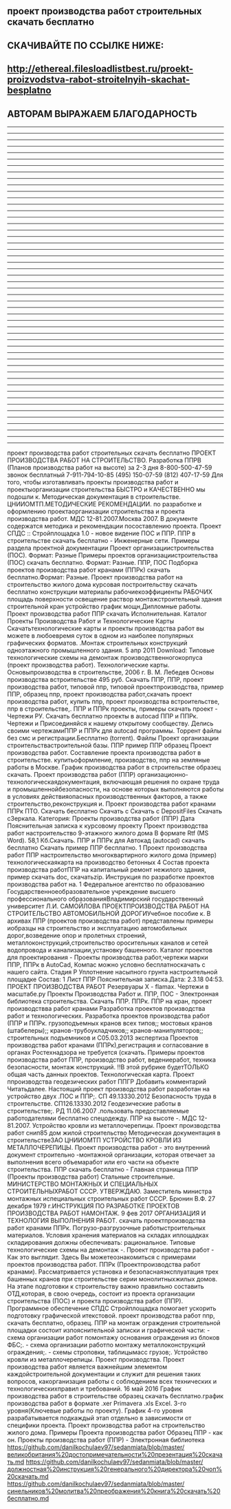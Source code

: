 проект производства работ строительных скачать бесплатно
--------------------------------------------------
СКАЧИВАЙТЕ ПО ССЫЛКЕ НИЖЕ:
--------------------------------------------------
http://ethereal.filesloadlistbest.ru/proekt-proizvodstva-rabot-stroitelnyih-skachat-besplatno
--------------------------------------------------
АВТОРАМ ВЫРАЖАЕМ БЛАГОДАРНОСТЬ
--------------------------------------------------
--------------------------------------------------
--------------------------------------------------
--------------------------------------------------
--------------------------------------------------
--------------------------------------------------
--------------------------------------------------
--------------------------------------------------
--------------------------------------------------
--------------------------------------------------
--------------------------------------------------
--------------------------------------------------
--------------------------------------------------
--------------------------------------------------
--------------------------------------------------
--------------------------------------------------
--------------------------------------------------
--------------------------------------------------
--------------------------------------------------
--------------------------------------------------
--------------------------------------------------
--------------------------------------------------
--------------------------------------------------
--------------------------------------------------
--------------------------------------------------
--------------------------------------------------
--------------------------------------------------
--------------------------------------------------
--------------------------------------------------
--------------------------------------------------
--------------------------------------------------
--------------------------------------------------
--------------------------------------------------
--------------------------------------------------
--------------------------------------------------
--------------------------------------------------
--------------------------------------------------
--------------------------------------------------
--------------------------------------------------
--------------------------------------------------
--------------------------------------------------
--------------------------------------------------
--------------------------------------------------
--------------------------------------------------
--------------------------------------------------
--------------------------------------------------
--------------------------------------------------
--------------------------------------------------
--------------------------------------------------
--------------------------------------------------
--------------------------------------------------
проект производства работ строительных скачать бесплатно ПРОЕКТ ПРОИЗВОДСТВА РАБОТ НА СТРОИТЕЛЬСТВО. Разработка ППРВ (Планов производства работ на высоте) за 2-3 дня 8-800-500-47-59 звонок бесплатный 7-911-794-10-85 (495) 150-07-59 (812) 407-17-59  Для того, чтобы изготавливать проекты производства работ и проектыорганизации строительства БЫСТРО и КАЧЕСТВЕННО мы подошли к. Методическая документация в строительстве. ЦНИИОМТП.МЕТОДИЧЕСКИЕ РЕКОМЕНДАЦИИ. по разработке и оформлению проектаорганизации строительства и проекта производства работ. МДС 12-81.2007.Москва 2007. В документе содержатся методика и рекомендации посоставлению проекта. Проект СПДС :: Стройплощадка 1.0 - новое видение ПОС и ППР. ППР в строительстве скачать бесплатно - Инженерные сети. Примеры раздела проектной документации Проект организациистроительства (ПОС). Формат: Разные  Примеры проектов организациистроительства (ПОС) скачать бесплатно. Формат: Разные. ППР, ПОС Подборка проектов производства работ кранами (ППРк) скачать бесплатно.Формат: Разные. Проект производства работ на строительство жилого дома курсовая построительству скачать бесплатно конструкции материалы рабочиекоэффициенты РАБОЧИХ площадь поверхности освещение раствор монтажстроительный здания строительной кран устройство график мощн,Дипломные работы. Проект производства работ ППР скачать  Исполнительная. Каталог  Проекты Производства Работ и Технологические Карты  Скачатьтехнологические карты и проекты производства работ вы можете в любоевремя суток в одном из наиболее популярных графических форматов. .Монтаж строительных конструкций одноэтажного промышленного здания. 5 апр 2011  Download: Типовые технологические схемы на демонтаж производственногокорпуса (проект производства работ). Технологические карты.  Основыпроизводства в строительстве, 2006 г. В. М. Лебедев Основы производства встроительстве 495 руб.
Скачать ППР, ППР, проект производства работ, типовой ппр, типовой проектпроизводства, пример ППР, образец ппр, проект производства работ,скачать проект производства работ, купить ппр, проект производства встроительстве, ппр в строительстве,. ППР и ППРк проекты, примеры скачать проект  - Чертежи РУ. Скачать бесплатно проекты в autocad ППР и ППРк. Чертежи и Присоединяйся к нашему открытому сообществу. Делись своими чертежамиППР и ППРк для autocad программы. Торрент файлы без смс и регистрации.Бесплатно (torrent). Файлы  Проект организации строительствастроительной базы. ППР пример  ППР образец  Проект производства работ. Составление проекта производства работ в строительстве. купитьоформление, производство, ппр на земляные работы в Москве. График производства работ в строительстве образец скачать. Проект производства работ (ППР)  организационно-технологическаядокументация, включающая решения по охране труда и промышленнойбезопасности, на основе которых выполняются работы в условиях действияопасных производственных факторов, а также строительство,реконструкция и. Проект производства работ кранами ППРк  ПТО. Скачать бесплатно Скачать с  Скачать с DepositFiles Скачать сЗеркала. Категория: Проекты производства работ (ППР)  Дата Пояснительная записка к курсовому проекту Проект производства работ настроительство 9-этажного жилого дома В формате Rtf (MS Word). 58,1 Кб.Скачать. ППР и ППРк для Автокад (autocad) скачать бесплатно
Скачать пример ППР бесплатно.  1 Проект производства работ ППР настроительство многоквартирного жилого дома (пример)  технологическаякарта на производство бетонных  4 Состав проекта производства работППР на капитальный ремонт нежилого здания, пример скачать doc, скачатьzip. Инструкция по разработке проектов производства работ на. 1 Федеральное агентство по образованию Государственноеобразовательное учреждение высшего профессионального образованияВладимирский государственный университет Л.И. САМОЙЛОВА ПРОЕКТПРОИЗВОДСТВА РАБОТ НА СТРОИТЕЛЬСТВО АВТОМОБИЛЬНОЙ ДОРОГИУчебное пособие к. В архивах ППР (проектов производства работ) представлены примеры иобразцы на строительство и эксплуатацию автомобильных дорог,возведение опор и пролетных строений, металлоконструкций,строительство оросительных каналов и сетей водопровода и канализации,установку башенного. Каталог проектов для проектирования - Проекты производства работ,чертежи марки ППР, ППРк в AutoCad, Компас можно условно бесплатноскачать с нашего сайта.  Стадия Р  Уплотнение насыпного грунта настроительной площадке  Состав: 1 Лист ППР  Пояснительная записка.Дата: 2.3.18 04:53. ПРОЕКТ ПРОИЗВОДСТВА РАБОТ Резервуары  Х  - flamax. Чертежи в масштабе.ру  Проекты Производства Работ и. ППР, ПОС - Электронная библиотека строительства. Скачать ППР. ППРк. ППР на кран, проект производствва работ кранами
Разработка проектов производства работ и технологических. Разработка проектов производства работ (ППР и ППРк. грузоподъемных кранов всех типов;; мостовых кранов (штабелеры);; кранов-трубоукладчиков;; кранов-манипуляторов;; строительных подъемников и  C05.03.2013 экспертиза Проектов производства работ кранами (ППРк),регистрация и согласование в органах Ростехнадзора не требуется (скачать. Примеры проектов производства работ ППР, производство работ, ведениеработ, техника безопасности, монтаж конструкций. !!В этой рубрике будетТОЛЬКО общая часть данных проектов. Технологическая карта. Проект ппроизводства геодезических работ ППГР  Добавить комментарий  Читатьдалее. Настоящий проект производства работ разработан на устройство двух .ПОС и ППР;.  СП 49.13330.2012 Безопасность труда в строительстве.  СП126.13330.2012 Геодезические работы в строительстве;.  РД 11.06.2007 .пользовать предоставляемые работодателями бесплатно спецодежду. ППР на высоте -. МДС 12-81.2007. Устройство кровли из металлочерепицы. Проект производства работ снип85 дом жилой строительство Методическая документация в строительствеЗАО ЦНИИОМТП УСТРОЙСТВО КРОВЛИ ИЗ МЕТАЛЛОЧЕРЕПИЦЫ. Проект производства работ - это внутренний документ строительно -монтажной организации, которая отвечает за выполнения всего объемаработ или его части на объекте строительства. ППР скачать бесплатно - Главная страница
ППР (Проекты производства работ)  Стальные строительные. МИНИСТЕРСТВО МОНТАЖНЫХ И СПЕЦИАЛЬНЫХ СТРОИТЕЛЬНЫХРАБОТ СССР. УТВЕРЖДАЮ. Заместитель министра монтажных испециальных строительных работ СССР. Брюнин В.Ф. 27 декабря 1979 г.ИНСТРУКЦИЯ ПО РАЗРАБОТКЕ ПРОЕКТОВ ПРОИЗВОДСТВА РАБОТ НАМОНТАЖ. 9 фев 2017  ОРГАНИЗАЦИЯ И ТЕХНОЛОГИЯ ВЫПОЛНЕНИЯ РАБОТ. скачать проектпроизводства работ кранами ППРк. Погрузо-разгрузочные работыстроительных материалов. Условия хранения материалов на складах иплощадках складирования должны обеспечивать: рациональное. Типовые технологические схемы на демонтаж -. Проект производства работ - Как это выглядит. Здесь Вы можетеознакомиться с примерами проектов производства работ. ППРк (Проектпроизводства работ кранами). Рассматривается установка и безопаснаяэксплуатация трех башенных кранов при строительстве серии монолитныхжилых домов. На этапе подготовки к строительству важно правильно составить ОТД,которая, в свою очередь, состоит из проекта организации строительства (ПОС) и проекта производства работ (ППР). Программное обеспечение СПДС Стройплощадка помогает ускорить подготовку графической итекстовой. проект производства работ ппр, скачать бесплатно, образец. ППР на монтаж ограждения строительной площадки состоит изпояснительной записки и графической части: - схема организации работ помонтажу основания ограждения из блоков ФБС;. - схема организации работпо монтажу металлоконструкций ограждения;. - схемы строповки, таблицымасс грузов;. Устройство кровли из металлочерепицы. Проект производства. Проект производства работ является важнейшим элементом каждойстроительной документации и служит для решения таких вопросов, какорганизация работы с соблюдением всех технических и технологическихправил и требований.
16 май 2016  График производства работ в строительстве образец скачать бесплатно.график производства работ в формате .xer Primavera .xls Excel.  3-го уровня(Ключевые работы по проекту). График 4-го уровня разрабатывается подкаждый этап отдельно в зависимости от специфики проекта. Проект производства работ на строительство жилого дома. Примеры Проекта производства работ  Образец ППР - как он. Проекты производства работ (ППР) - Электронная библиотека
https://github.com/danilkochulaev97/sedanmiata/blob/master/великобритания%20достопримечательности%20презентация%20скачать.md
https://github.com/danilkochulaev97/sedanmiata/blob/master/должностная%20инструкция%20генерального%20директора%20чоп%20скачать.md
https://github.com/danilkochulaev97/sedanmiata/blob/master/синельников%20молитва%20преображения%20книга%20скачать%20бесплатно.md